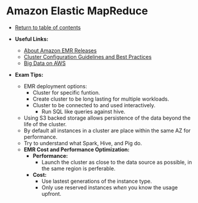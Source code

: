 # Amazon Elastic MapReduce

* [Return to table of contents](../../../README.md)

* **Useful Links:**
  * [About Amazon EMR Releases](https://docs.aws.amazon.com/emr/latest/ReleaseGuide/emr-release-components.html)
  * [Cluster Configuration Guidelines and Best Practices](https://docs.aws.amazon.com/emr/latest/ManagementGuide/emr-plan-instances-guidelines.html)
  * [Big Data on AWS](https://aws.amazon.com/big-data/use-cases/)

* **Exam Tips:**
  * EMR deployment options:
    * Cluster for specific funtion.
    * Create cluster to be long lasting for multiple workloads.
    * Cluster to be connected to and used interactively.
      * Run SQL like queries against hive.
  * Using S3 backed storage allows persistence of the data beyond the life of the cluster.
  * By default all instances in a cluster are place within the same AZ for performance.
  * Try to understand what Spark, Hive, and Pig do.
  * **EMR Cost and Performance Optimization:**
    * **Performance:**
      * Launch the cluster as close to the data source as possible, in the same region is perferable.
    * **Cost:**
      * Use lastest generations of the instance type.
      * Only use reserved instances _when_ you know the usage upfront.
